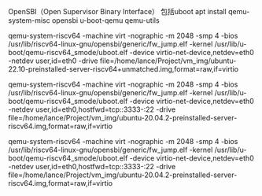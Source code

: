 OpenSBI（Open Supervisor Binary Interface）
包括uboot
apt install qemu-system-misc opensbi u-boot-qemu qemu-utils

qemu-system-riscv64 -machine virt -nographic -m 2048 -smp 4 -bios /usr/lib/riscv64-linux-gnu/opensbi/generic/fw_jump.elf -kernel /usr/lib/u-boot/qemu-riscv64_smode/uboot.elf -device virtio-net-device,netdev=eth0 -netdev user,id=eth0 -drive file=/home/lance/Project/vm_img/ubuntu-22.10-preinstalled-server-riscv64+unmatched.img,format=raw,if=virtio

qemu-system-riscv64 -machine virt -nographic -m 2048 -smp 4 -bios /usr/lib/riscv64-linux-gnu/opensbi/generic/fw_jump.elf -kernel /usr/lib/u-boot/qemu-riscv64_smode/uboot.elf -device virtio-net-device,netdev=eth0 -netdev user,id=eth0,hostfwd=tcp::3333-:22 -drive file=/home/lance/Project/vm_img/ubuntu-20.04.2-preinstalled-server-riscv64.img,format=raw,if=virtio

qemu-system-riscv64 -machine virt -nographic -m 2048 -smp 4 -bios /usr/lib/riscv64-linux-gnu/opensbi/generic/fw_jump.elf -kernel /usr/lib/u-boot/qemu-riscv64_smode/uboot.elf -device virtio-net-device,netdev=eth0 -netdev user,id=eth0,hostfwd=tcp::3333-:22 -drive file=/home/lance/Project/vm_img/ubuntu-20.04.2-preinstalled-server-riscv64.img,format=raw,if=virtio

